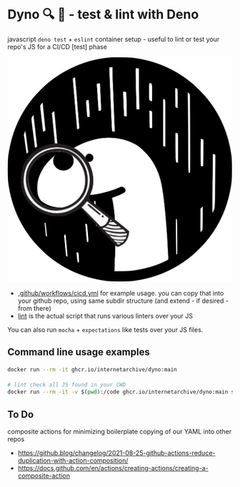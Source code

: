 # Dyno 🔍 🦕 - test & lint with Deno

javascript `deno test` + `eslint` container setup - useful to lint or test your repo's JS for a CI/CD [test] phase

![Dino Inspecting](dyno.jpg)

- [.github/workflows/cicd.yml](.github/workflows/cicd.yml) for example usage.  you can copy that into your github repo, using same subdir structure (and extend - if desired - from there)
- [lint](lint) is the actual script that runs various linters over your JS

You can also run `mocha` + `expectations` like tests over your JS files.

## Command line usage examples
```bash
docker run --rm -it ghcr.io/internetarchive/dyno:main

# lint check all JS found in your CWD
docker run --rm -it -v $(pwd):/code ghcr.io/internetarchive/dyno:main sh -c 'cd /code; /app/lint'
```

## To Do
composite actions for minimizing boilerplate copying of our YAML into other repos
- https://github.blog/changelog/2021-08-25-github-actions-reduce-duplication-with-action-composition/
- https://docs.github.com/en/actions/creating-actions/creating-a-composite-action
